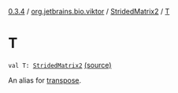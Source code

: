 [0.3.4](../../index.md) / [org.jetbrains.bio.viktor](../index.md) / [StridedMatrix2](index.md) / [T](.)

# T

`val T: `[`StridedMatrix2`](index.md) [(source)](https://github.com/JetBrains-Research/viktor/blob/0.3.4/src/main/kotlin/org/jetbrains/bio/viktor/StridedMatrix2.kt#L105)

An alias for [transpose](transpose.md).

